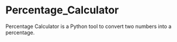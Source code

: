 # Percentage_Calculator
Percentage Calculator is a Python tool to convert two numbers into a percentage.
